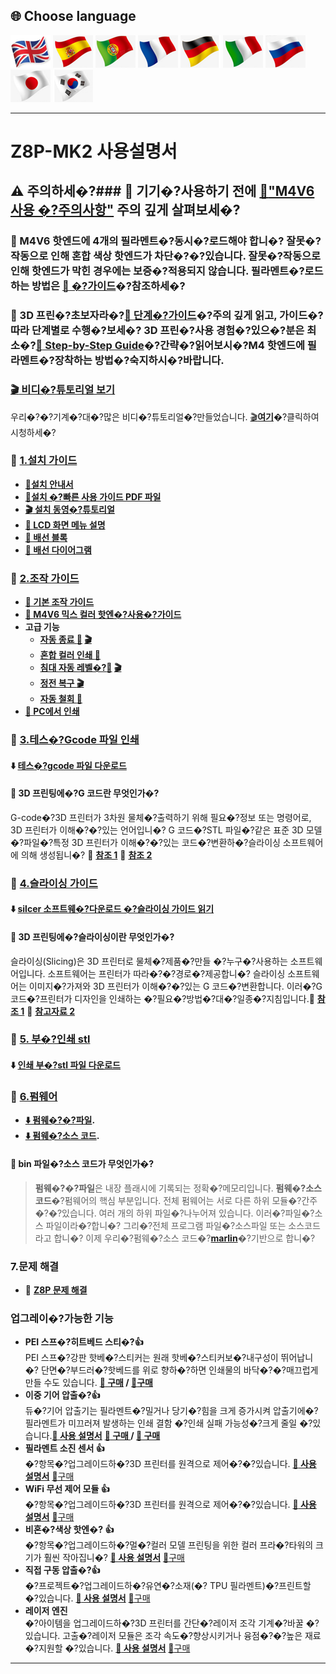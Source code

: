 ## <a id="choose-language">:globe_with_meridians: Choose language </a>
[![](./lanpic/EN.png)](./readme.md)
[![](./lanpic/ES.png)](./readme-es.md)
[![](./lanpic/PT.png)](./readme-pt.md)
[![](./lanpic/FR.png)](./readme-fr.md)
[![](./lanpic/DE.png)](./readme-de.md)
[![](./lanpic/IT.png)](./readme-it.md)
[![](./lanpic/RU.png)](./readme-ru.md)
[![](./lanpic/JP.png)](./readme-jp.md)
[![](./lanpic/KR.png)](./readme-kr.md)
<!-- [![](./lanpic/SA.png)](./readme-ar.md) -->


------
# Z8P-MK2 사용설명서
## :warning: 주의하세�?### :loudspeaker: 기기�?사용하기 전에 [:book:"M4V6 사용 �?주의사항"](https://github.com/ZONESTAR3D/Upgrade-kit-guide/blob/main/HOTEND/M4/M4_V6/M4V6_Precaution.md) 주의 깊게 살펴보세�?
### :loudspeaker: M4V6 핫엔드에 4개의 필라멘트�?동시�?로드해야 합니�? 잘못�?작동으로 인해 혼합 색상 핫엔드가 차단�?�?있습니다. 잘못�?작동으로 인해 핫엔드가 막힌 경우에는 보증�?적용되지 않습니다. 필라멘트�?로드하는 방법은 [:book: �?가이드](https://github.com/ZONESTAR3D/Z8P/blob/main/Z8P-MK2/2-Operation_Guide/readme.md#load-filments)�?참조하세�?
### :loudspeaker: 3D 프린�?초보자라�?[:book: 단계�?가이드][step_by_step_guide]�?주의 깊게 읽고, 가이드�?따라 단계별로 수행�?보세�? 3D 프린�?사용 경험�?있으�?분은 최소�?[:book: Step-by-Step Guide][step_by_step_guide]�?간략�?읽어보시�?M4 핫엔드에 필라멘트�?장착하는 방법�?숙지하시�?바랍니다.

### [:clapper: 비디�?튜토리얼 보기](https://github.com/ZONESTAR3D/Z8P/blob/main/Z8P-MK2/6-VideoTutorial)
우리�?�?기계�?대�?많은 비디�?튜토리얼�?만들었습니다. [:clapper:**여기**](https://github.com/ZONESTAR3D/Z8P/blob/main/Z8P-MK2/6-VideoTutorial)�?클릭하여 시청하세�?

### :file_folder: [1.설치 가이드][INSTALLATION]
- **[:book:설치 안내서][INSTALLATION]**
- **[:blue_book:설치 �?빠른 사용 가이드 PDF 파일](https://github.com/ZONESTAR3D/Z8P/tree/main/Z8P-MK2/Z8PMK2_Installation_and_quick_use_guide.pdf)**
- **[:clapper: 설치 동영�?튜토리얼](https://youtu.be/-oieO7U0LCc)**
- **[:book: LCD 화면 메뉴 설명][LCD_MENU]**
- **[:book: 배선 블록](https://github.com/ZONESTAR3D/Z8P/tree/main/Z8P-MK2/1-Installation_Guide/Z8PMK2_Wiring_Block.jpg)**
- **[:art: 배선 다이어그램](https://github.com/ZONESTAR3D/Z8P/tree/main/Z8P-MK2/1-Installation_Guide/Z8PM4-MK2_Wiring_Diagram.jpg)**

### :file_folder: [2.조작 가이드][Operation_Guide]
- **[:book: 기본 조작 가이드][Operation_Guide]**
- **[:book: M4V6 믹스 컬러 핫엔�?사용�?가이드][M4V6_Guide]**
- **고급 기능**
   - **[자동 종료 :book:][auto_shutdown] [:clapper:](https://youtu.be/SJLpmJL-tG4)**
   - **[혼합 컬러 인쇄 :book:][mix_color]**
   - **[침대 자동 레벨�?:book:][auto_leveling] [:clapper:](https://youtu.be/Zoyl6PybsUk)**
   - **[정전 복구 :clapper:](https://youtu.be/f-PpasByiiE)**
   - **[자동 철회 :book:][Auto_Retraction]**
- **[:book: PC에서 인쇄][PrintFromPC]**
  
### :file_folder: [3.테스�?Gcode 파일 인쇄][Test_gcode]
#### :arrow_down: [테스�?gcode 파일 다운로드][Test_gcode]
#### :pencil: 3D 프린팅에�?G 코드란 무엇인가�?
G-code�?3D 프린터가 3차원 물체�?출력하기 위해 필요�?정보 또는 명령어로, 3D 프린터가 이해�?�?있는 언어입니�? G 코드�?STL 파일�?같은 표준 3D 모델�?파일�?특정 3D 프린터가 이해�?�?있는 코드�?변환하�?슬라이싱 소프트웨어에 의해 생성됩니�?
:page_with_curl: [**참조 1**](https://beginner3dprinting.com/what-is-g-code-in-3d-printing/) :page_with_curl: [**참조 2**](https://www.reprap.org/wiki/G-코드)


### :file_folder: [4.슬라이싱 가이드][Slicing_Guide_Z8P]
#### :arrow_down: [silcer 소프트웨�?다운로드 �?슬라이싱 가이드 읽기][Slicing_Guide_Z8P]
#### :pencil: 3D 프린팅에�?슬라이싱이란 무엇인가�?
슬라이싱(Slicing)은 3D 프린터로 물체�?제품�?만들 �?누구�?사용하는 소프트웨어입니다. 소프트웨어는 프린터가 따라�?�?경로�?제공합니�? 슬라이싱 소프트웨어는 이미지�?가져와 3D 프린터가 이해�?�?있는 G 코드�?변환합니다. 이러�?G 코드�?프린터가 디자인을 인쇄하는 �?필요�?방법�?대�?일종�?지침입니다.:page_with_curl: [**참조 1**](https://loveandrobots.com/what-is-slicing-in-3d-printing/ ) :page_with_curl: [**참고자료 2**](https://en.wikipedia.org/wiki/Slicer_(3D_printing))


### :file_folder: [5. 부�?인쇄 stl][PrintParts]
#### :arrow_down: [인쇄 부�?stl 파일 다운로드][PrintParts]

### :link: [6.펌웨어](https://github.com/ZONESTAR3D/Firmware/tree/master/Z8/Z8P/Z8PM4Pro-MK2)
- **[:arrow_down: 펌웨�?�?파일](https://github.com/ZONESTAR3D/Firmware/tree/master/Z8/Z8P/Z8PM4Pro-MK2).**
- **[:arrow_down: 펌웨�?소스 코드](https://github.com/ZONESTAR3D/source-code-for-3d-printer).**
#### :pencil: bin 파일�?소스 코드가 무엇인가�?
> **펌웨�?�?파일**은 내장 플래시에 기록되는 정확�?메모리입니다.
> **펌웨�?소스코드**�?펌웨어의 핵심 부분입니다. 전체 펌웨어는 서로 다른 하위 모듈�?간주�?�?있습니다. 여러 개의 하위 파일�?나누어져 있습니다. 이러�?파일�?소스 파일이라�?합니�? 그리�?전체 프로그램 파일�?소스파일 또는 소스코드라고 합니�? 이제 우리�?펌웨�?소스 코드�?[**marlin**](https://www.marlinfw.org)�?기반으로 합니�?

### 7.문제 해결
- :book: [**Z8P 문제 해결**](https://github.com/ZONESTAR3D/Z8P/tree/main/Z8P_FAQ/readme.md)

### 업그레이�?가능한 기능
- **PEI 스프�?히트베드 스티�?:+1:**    
PEI 스프�?강판 핫베�?스티커는 원래 핫베�?스티커보�?내구성이 뛰어납니�? 단면�?부드러�?핫베드를 위로 향하�?하면 인쇄물의 바닥�?�?매끄럽게 만들 수도 있습니다. **[:gift: 구매](http://bit.ly/3GbI9Sr) / [:gift:구매](https://bit.ly/3VkmXOi)**    
- **이중 기어 압출�?:+1:**     
듀�?기어 압출기는 필라멘트�?밀거나 당기�?힘을 크게 증가시켜 압출기에�?필라멘트가 미끄러져 발생하는 인쇄 결함 �?인쇄 실패 가능성�?크게 줄일 �?있습니다.**[:book: 사용 설명서](https://bit.ly/UM_BMG)** **[:gift: 구매 ](https://bit.ly/46Vyd9H) / [:gift: 구매](https://bit.ly/AE_4xBMG)**
- **필라멘트 소진 센서 :+1:**    
�?항목�?업그레이드하�?3D 프린터를 원격으로 제어�?�?있습니다. **[:book: 사용 설명서][guide_FROD]** [:gift:구매](https://www.aliexpress.com/item/4001309957376.html)  
- **WiFi 무선 제어 모듈  :+1:**    
�?항목�?업그레이드하�?3D 프린터를 원격으로 제어�?�?있습니다. **[:book: 사용 설명서][guide_WIFI]** [:gift:구매](https://www.aliexpress.com/item/1005002378551489.html)
- **비혼�?색상 핫엔�? :+1:**    
�?항목�?업그레이드하�?멀�?컬러 모델 프린팅을 위한 컬러 프라�?타워의 크기가 훨씬 작아집니�? **[:book: 사용 설명서][guide_E4]** [:gift:구매](https://www.aliexpress.com/item/1005002951777699.html)
- **직접 구동 압출�?:+1:**    
�?프로젝트�?업그레이드하�?유연�?소재(�? TPU 필라멘트)�?프린트할 �?있습니다. **[:book: 사용 설명서][guide_DDE]** [:gift:구매](https://www.aliexpress.com/item/1005002847644867.html)
- **레이저 엔진**    
�?아이템을 업그레이드하�?3D 프린터를 간단�?레이저 조각 기계�?바꿀 �?있습니다. 고출�?레이저 모듈은 조각 속도�?향상시키거나 융점�?�?높은 재료�?지원할 �?있습니다. **[:book: 사용 설명서][guide_Laser]** [:gift:구매](https://www.aliexpress.com/item/1005004908160260.html)

-----
[step_by_step_guide]: https://github.com/ZONESTAR3D/Z8P/blob/main/Z8P-MK2/step_by_step.md
[INSTALLATION]: https://github.com/ZONESTAR3D/Z8P/tree/main/Z8P-MK2/1-Installation_Guide
[Operation_Guide]: https://github.com/ZONESTAR3D/Z8P/tree/main/Z8P-MK2/2-Operation_Guide
[M4V6_Guide]: https://github.com/ZONESTAR3D/Upgrade-kit-guide/tree/main/HOTEND/M4%20%204-IN-1-OUT%20Mixing%20Color%20Hotend/M4_V6
[Test_gcode]: https://github.com/ZONESTAR3D/Z8P/tree/main/Z8P-MK2/3-TestGcode
[Slicing_Guide_Z8P]: https://github.com/ZONESTAR3D/Z8P/tree/main/Z8P-MK2/4-SlicingGuide
[PrintParts]: https://github.com/ZONESTAR3D/Z8P/tree/main/Z8P-MK2/5-PrintParts/
[LCD_MENU]: https://github.com/ZONESTAR3D/Z8P/tree/main/Z8P-MK2/2-Operation_Guide/DWIN_LCD_screen_Menu_Description
[mix_color]: https://github.com/ZONESTAR3D/Document-and-User-Guide/tree/master/Mixing_Color
[auto_leveling]: https://github.com/ZONESTAR3D/Z8P/tree/main/Z8P-MK2/2-Operation_Guide/Bed_Auto_Leveling
[auto_shutdown]: https://github.com/ZONESTAR3D/Z8P/tree/main/Z8P-MK2/2-Operation_Guide/Auto_Shut_Down
[Auto_Retraction]: https://github.com/ZONESTAR3D/Z8P/tree/main/Z8P-MK2/2-Operation_Guide/Auto_Retraction
[PrintFromPC]: https://github.com/ZONESTAR3D/Z8P/tree/main/Z8P-MK2/2-Operation_Guide/PrintFromPC
[guide_FROD]: https://github.com/ZONESTAR3D/Upgrade-kit-guide/tree/main/FROD
[guide_WIFI]: https://github.com/ZONESTAR3D/Upgrade-kit-guide/tree/main/FROD
[guide_E4]: https://github.com/ZONESTAR3D/Upgrade-kit-guide/tree/main/HOTEND/E4%204-IN-1-OUT%20Non-Mixing%20Color%20Hotend
[guide_DDE]: https://github.com/ZONESTAR3D/Upgrade-kit-guide/tree/main/Direct_Drive_Extrruder
[guide_Laser]: https://github.com/ZONESTAR3D/Upgrade-kit-guide/tree/main/Laser_Engraving
